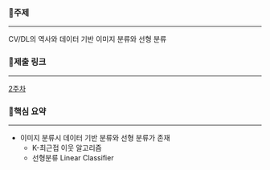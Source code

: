 ### 📍주제

---

CV/DL의 역사와 데이터 기반 이미지 분류와 선형 분류

### 📍제출 링크

---

[2주차](https://www.notion.so/2-27b5b5c2003f802d9e9ce40ba36e4c24?pvs=21)

### 📍핵심 요약

---

- 이미지 분류시 데이터 기반 분류와 선형 분류가 존재
  - K-최근접 이웃 알고리즘
  - 선형분류 Linear Classifier
